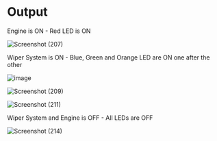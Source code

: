 # Output
Engine is ON - Red LED is ON

![Screenshot (207)](https://user-images.githubusercontent.com/89585989/168477984-7d64dbd8-c0ec-40f6-8110-f300935fa805.png)

Wiper System is ON - Blue, Green and Orange LED are ON one after the other

![image](https://user-images.githubusercontent.com/89585989/168478127-b9b671df-8b0a-4ee8-bb43-cb3c287c8c4b.png)

![Screenshot (209)](https://user-images.githubusercontent.com/89585989/168478199-3f73822a-c3b8-4530-b8fb-69877be68c07.png)

![Screenshot (211)](https://user-images.githubusercontent.com/89585989/168478292-36816e56-fc0a-4ca1-8fe7-103cf02ac406.png)

Wiper System and Engine is OFF - All LEDs are OFF

![Screenshot (214)](https://user-images.githubusercontent.com/89585989/168482495-e2cacf9c-4d46-4b57-93b5-fddfc940d2ed.png)
